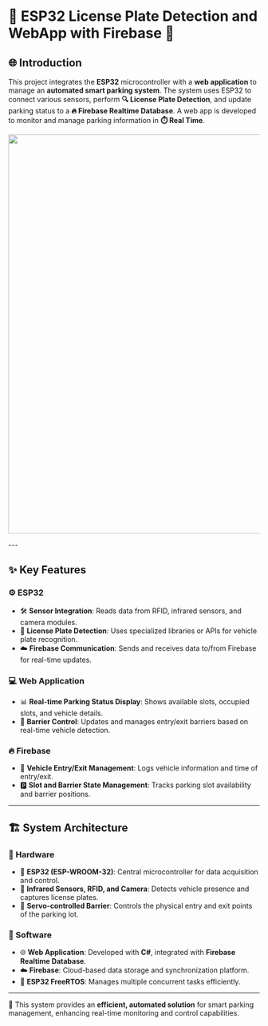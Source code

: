 # 🚗 ESP32 License Plate Detection and WebApp with Firebase 🚗

## 🌐 Introduction
This project integrates the **ESP32** microcontroller with a **web application** to manage an **automated smart parking system**. The system uses ESP32 to connect various sensors, perform **🔍 License Plate Detection**, and update parking status to a **🔥 Firebase Realtime Database**. A web app is developed to monitor and manage parking information in **⏱️ Real Time**.
<p align="center">
<img width=800 src="https://github.com/user-attachments/assets/00080578-97aa-42df-8451-d7cf5b82c06d"/>
</p>
---

## ✨ Key Features

### ⚙️ ESP32
- 🛠️ **Sensor Integration**: Reads data from RFID, infrared sensors, and camera modules.
- 📸 **License Plate Detection**: Uses specialized libraries or APIs for vehicle plate recognition.
- ☁️ **Firebase Communication**: Sends and receives data to/from Firebase for real-time updates.

### 💻 Web Application
- 📊 **Real-time Parking Status Display**: Shows available slots, occupied slots, and vehicle details.
- 🛑 **Barrier Control**: Updates and manages entry/exit barriers based on real-time vehicle detection.

### 🔥 Firebase
- 🚗 **Vehicle Entry/Exit Management**: Logs vehicle information and time of entry/exit.
- 🅿️ **Slot and Barrier State Management**: Tracks parking slot availability and barrier positions.

---

## 🏗️ System Architecture

### 🧰 Hardware
- 🧠 **ESP32 (ESP-WROOM-32)**: Central microcontroller for data acquisition and control.
- 🎥 **Infrared Sensors, RFID, and Camera**: Detects vehicle presence and captures license plates.
- 🚧 **Servo-controlled Barrier**: Controls the physical entry and exit points of the parking lot.

### 💾 Software
- 🌐 **Web Application**: Developed with **C#**, integrated with **Firebase Realtime Database**.
- ☁️ **Firebase**: Cloud-based data storage and synchronization platform.
- 🔄 **ESP32 FreeRTOS**: Manages multiple concurrent tasks efficiently.

---

🚀 This system provides an **efficient, automated solution** for smart parking management, enhancing real-time monitoring and control capabilities.
